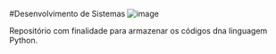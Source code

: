 #Desenvolvimento de Sistemas 
![image](https://user-images.githubusercontent.com/71889111/186184013-7a174bdf-62ea-42ca-91dc-72a2b0e6d3f0.png)

Repositório com finalidade para armazenar os códigos dna linguagem Python.
